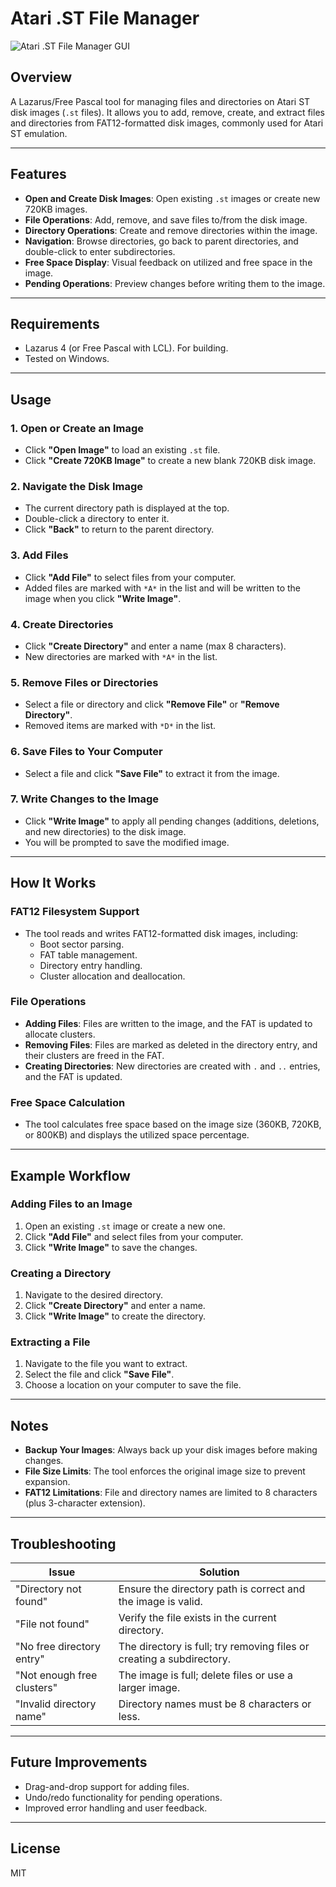 # Atari .ST File Manager

![Atari .ST File Manager GUI](https://via.placeholder.com/400x250?text=Atari+.ST+File+Manager+GUI)

## Overview
A Lazarus/Free Pascal tool for managing files and directories on Atari ST disk images (`.st` files). It allows you to add, remove, create, and extract files and directories from FAT12-formatted disk images, commonly used for Atari ST emulation.

---

## Features
- **Open and Create Disk Images**: Open existing `.st` images or create new 720KB images.
- **File Operations**: Add, remove, and save files to/from the disk image.
- **Directory Operations**: Create and remove directories within the image.
- **Navigation**: Browse directories, go back to parent directories, and double-click to enter subdirectories.
- **Free Space Display**: Visual feedback on utilized and free space in the image.
- **Pending Operations**: Preview changes before writing them to the image.

---

## Requirements
- Lazarus 4 (or Free Pascal with LCL). For building.
- Tested on Windows.

---

## Usage

### 1. Open or Create an Image
- Click **"Open Image"** to load an existing `.st` file.
- Click **"Create 720KB Image"** to create a new blank 720KB disk image.

### 2. Navigate the Disk Image
- The current directory path is displayed at the top.
- Double-click a directory to enter it.
- Click **"Back"** to return to the parent directory.

### 3. Add Files
- Click **"Add File"** to select files from your computer.
- Added files are marked with `*A*` in the list and will be written to the image when you click **"Write Image"**.

### 4. Create Directories
- Click **"Create Directory"** and enter a name (max 8 characters).
- New directories are marked with `*A*` in the list.

### 5. Remove Files or Directories
- Select a file or directory and click **"Remove File"** or **"Remove Directory"**.
- Removed items are marked with `*D*` in the list.

### 6. Save Files to Your Computer
- Select a file and click **"Save File"** to extract it from the image.

### 7. Write Changes to the Image
- Click **"Write Image"** to apply all pending changes (additions, deletions, and new directories) to the disk image.
- You will be prompted to save the modified image.

---

## How It Works

### FAT12 Filesystem Support
- The tool reads and writes FAT12-formatted disk images, including:
  - Boot sector parsing.
  - FAT table management.
  - Directory entry handling.
  - Cluster allocation and deallocation.

### File Operations
- **Adding Files**: Files are written to the image, and the FAT is updated to allocate clusters.
- **Removing Files**: Files are marked as deleted in the directory entry, and their clusters are freed in the FAT.
- **Creating Directories**: New directories are created with `.` and `..` entries, and the FAT is updated.

### Free Space Calculation
- The tool calculates free space based on the image size (360KB, 720KB, or 800KB) and displays the utilized space percentage.

---

## Example Workflow

### Adding Files to an Image
1. Open an existing `.st` image or create a new one.
2. Click **"Add File"** and select files from your computer.
3. Click **"Write Image"** to save the changes.

### Creating a Directory
1. Navigate to the desired directory.
2. Click **"Create Directory"** and enter a name.
3. Click **"Write Image"** to create the directory.

### Extracting a File
1. Navigate to the file you want to extract.
2. Select the file and click **"Save File"**.
3. Choose a location on your computer to save the file.

---

## Notes
- **Backup Your Images**: Always back up your disk images before making changes.
- **File Size Limits**: The tool enforces the original image size to prevent expansion.
- **FAT12 Limitations**: File and directory names are limited to 8 characters (plus 3-character extension).

---

## Troubleshooting

| Issue                          | Solution                                                                 |
|--------------------------------|--------------------------------------------------------------------------|
| "Directory not found"          | Ensure the directory path is correct and the image is valid.            |
| "File not found"               | Verify the file exists in the current directory.                        |
| "No free directory entry"      | The directory is full; try removing files or creating a subdirectory.  |
| "Not enough free clusters"     | The image is full; delete files or use a larger image.                  |
| "Invalid directory name"       | Directory names must be 8 characters or less.                          |

---

## Future Improvements
- Drag-and-drop support for adding files.
- Undo/redo functionality for pending operations.
- Improved error handling and user feedback.

---

## License
MIT
